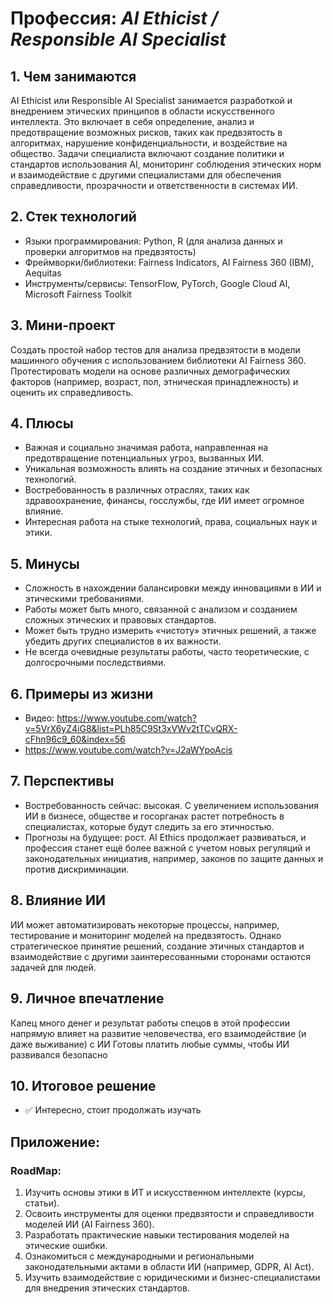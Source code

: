 # Профессия: *AI Ethicist / Responsible AI Specialist*

## 1. Чем занимаются

AI Ethicist или Responsible AI Specialist занимается разработкой и внедрением этических принципов в области искусственного интеллекта. Это включает в себя определение, анализ и предотвращение возможных рисков, таких как предвзятость в алгоритмах, нарушение конфиденциальности, и воздействие на общество. Задачи специалиста включают создание политики и стандартов использования AI, мониторинг соблюдения этических норм и взаимодействие с другими специалистами для обеспечения справедливости, прозрачности и ответственности в системах ИИ.

## 2. Стек технологий

* Языки программирования: Python, R (для анализа данных и проверки алгоритмов на предвзятость)
* Фреймворки/библиотеки: Fairness Indicators, AI Fairness 360 (IBM), Aequitas
* Инструменты/сервисы: TensorFlow, PyTorch, Google Cloud AI, Microsoft Fairness Toolkit

## 3. Мини-проект

Создать простой набор тестов для анализа предвзятости в модели машинного обучения с использованием библиотеки AI Fairness 360. Протестировать модели на основе различных демографических факторов (например, возраст, пол, этническая принадлежность) и оценить их справедливость.

## 4. Плюсы

* Важная и социально значимая работа, направленная на предотвращение потенциальных угроз, вызванных ИИ.
* Уникальная возможность влиять на создание этичных и безопасных технологий.
* Востребованность в различных отраслях, таких как здравоохранение, финансы, госслужбы, где ИИ имеет огромное влияние.
* Интересная работа на стыке технологий, права, социальных наук и этики.

## 5. Минусы

* Сложность в нахождении балансировки между инновациями в ИИ и этическими требованиями.
* Работы может быть много, связанной с анализом и созданием сложных этических и правовых стандартов.
* Может быть трудно измерить «чистоту» этичных решений, а также убедить других специалистов в их важности.
* Не всегда очевидные результаты работы, часто теоретические, с долгосрочными последствиями.

## 6. Примеры из жизни

* Видео: https://www.youtube.com/watch?v=5VrX6yZ4iG8&list=PLh85C9St3xVWv2tTCvQRX-cFhn96c9_60&index=56 
* https://www.youtube.com/watch?v=J2aWYpoAcis

## 7. Перспективы

* Востребованность сейчас: высокая. С увеличением использования ИИ в бизнесе, обществе и госорганах растет потребность в специалистах, которые будут следить за его этичностью.
* Прогнозы на будущее: рост. AI Ethics продолжает развиваться, и профессия станет ещё более важной с учетом новых регуляций и законодательных инициатив, например, законов по защите данных и против дискриминации.

## 8. Влияние ИИ

ИИ может автоматизировать некоторые процессы, например, тестирование и мониторинг моделей на предвзятость. Однако стратегическое принятие решений, создание этичных стандартов и взаимодействие с другими заинтересованными сторонами остаются задачей для людей.

## 9. Личное впечатление

Капец много денег и результат работы спецов в этой профессии напрямую влияет на развитие человечества, его взаимодействие (и даже выживание) с ИИ
Готовы платить любые суммы, чтобы ИИ развивался безопасно

## 10. Итоговое решение

* ✅ Интересно, стоит продолжать изучать

## Приложение:

### RoadMap:

1. Изучить основы этики в ИТ и искусственном интеллекте (курсы, статьи).
2. Освоить инструменты для оценки предвзятости и справедливости моделей ИИ (AI Fairness 360).
3. Разработать практические навыки тестирования моделей на этические ошибки.
4. Ознакомиться с международными и региональными законодательными актами в области ИИ (например, GDPR, AI Act).
5. Изучить взаимодействие с юридическими и бизнес-специалистами для внедрения этических стандартов.

